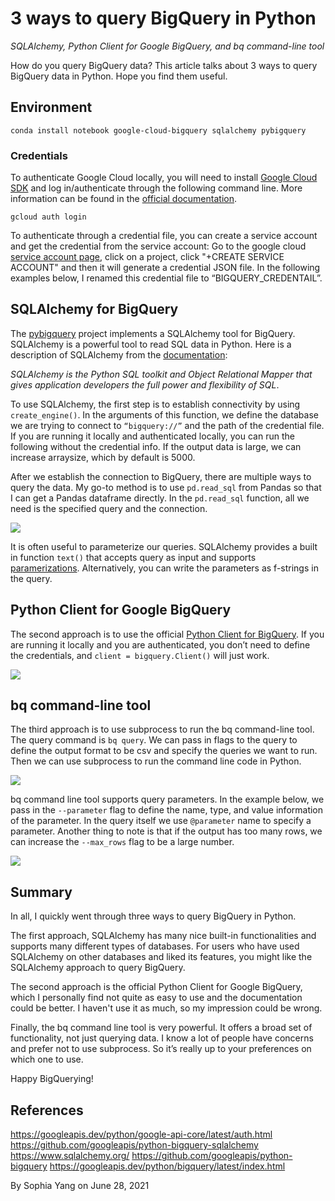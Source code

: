# 3 ways to query BigQuery in Python 
*SQLAlchemy, Python Client for Google BigQuery, and bq command-line tool*

How do you query BigQuery data? This article talks about 3 ways to query BigQuery data in Python. Hope you find them useful. 

## Environment
```
conda install notebook google-cloud-bigquery sqlalchemy pybigquery
```

### Credentials
To authenticate Google Cloud locally, you will need to install [Google Cloud SDK](https://cloud.google.com/sdk/docs/install)  and log in/authenticate through the following command line. More information can be found in the [official documentation](https://googleapis.dev/python/google-api-core/latest/auth.html). 
```
gcloud auth login
```

To authenticate through a credential file, you can create a service account and get the credential from the service account: 
Go to the google cloud [service account page](https://console.cloud.google.com/iam-admin/serviceaccounts), click on a project, click "+CREATE SERVICE ACCOUNT" and then it will generate a credential JSON file. In the following examples below, I renamed this credential file to “BIGQUERY_CREDENTAIL”. 

## SQLAlchemy for BigQuery
The [pybigquery](https://github.com/googleapis/python-bigquery-sqlalchemy) project implements a SQLAlchemy tool for BigQuery. 
SQLAlchemy is a powerful tool to read SQL data in Python. Here is a description of SQLAlchemy from the [documentation](https://www.sqlalchemy.org/): 

*SQLAlchemy is the Python SQL toolkit and Object Relational Mapper that gives application developers the full power and flexibility of SQL*.

To use SQLAlchemy, the first step is to establish connectivity by using `create_engine()`. In the arguments of this function, we define the database we are trying to connect to `“bigquery://”` and the path of the credential file. If you are running it locally and authenticated locally, you can run the following without the credential info. If the output data is large, we can increase arraysize, which by default is 5000. 

After we establish the connection to BigQuery, there are multiple ways to query the data. My go-to method is to use `pd.read_sql` from Pandas so that I can get a Pandas dataframe directly. 
In the `pd.read_sql` function, all we need is the specified query and the connection. 

![](1.png)

It is often useful to parameterize our queries. SQLAlchemy provides a built in function `text()` that accepts query as input and supports [paramerizations](https://docs.sqlalchemy.org/en/14/core/tutorial.html#specifying-bound-parameter-behaviors). Alternatively, you can write the parameters as f-strings in the query.

## Python Client for Google BigQuery
The second approach is to use the official [Python Client for BigQuery](https://googleapis.dev/python/bigquery/latest/index.html). If you are running it locally and you are authenticated, you don’t need to define the credentials, and `client = bigquery.Client()` will just work. 

![](2.png)

## bq command-line tool
The third approach is to use subprocess to run the bq command-line tool. The query command is `bq query`.  We can pass in flags to the query to define the output format to be csv and specify the queries we want to run. Then we can use subprocess to run the command line code in Python. 

![](3.png)

bq command line tool supports query parameters. In the example below, we pass in the `--parameter` flag to define the name, type, and value information of the parameter. In the query itself we use `@parameter` name to specify a parameter. Another thing to note is that if the output has too many rows, we can increase the `--max_rows` flag to be a large number. 

![](4.png)

## Summary
In all, I quickly went through three ways to query BigQuery in Python.

The first approach, SQLAlchemy has many nice built-in functionalities and supports many different types of databases. For users who have used SQLAlchemy on other databases and liked its features, you might like the SQLAlchemy approach to query BigQuery.

The second approach is the official Python Client for Google BigQuery, which I personally find not quite as easy to use and the documentation could be better. I haven't use it as much, so my impression could be wrong.

Finally, the bq command line tool is very powerful.  It offers a broad set of functionality, not just querying data. I know a lot of people have concerns and prefer not to use subprocess. So it’s really up to your preferences on which one to use. 

Happy BigQuerying! 

## References

https://googleapis.dev/python/google-api-core/latest/auth.html
https://github.com/googleapis/python-bigquery-sqlalchemy
https://www.sqlalchemy.org/
https://github.com/googleapis/python-bigquery
https://googleapis.dev/python/bigquery/latest/index.html


By Sophia Yang on June 28, 2021